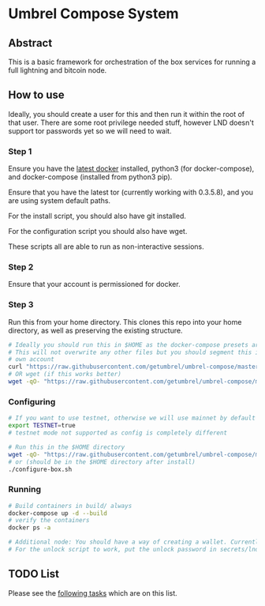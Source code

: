 # Umbrel Compose System

## Abstract

This is a basic framework for orchestration of the box services for running a full lightning and bitcoin node.

## How to use

Ideally, you should create a user for this and then run it within the root of that user. There are some root privilege needed stuff, however LND doesn't support tor passwords yet so we will need to wait.

### Step 1

Ensure you have the [latest docker](https://docs.docker.com/install/linux/docker-ce/ubuntu/) installed, python3 (for docker-compose), and docker-compose (installed from python3 pip).

Ensure that you have the latest tor (currently working with 0.3.5.8), and you are using system default paths.

For the install script, you should also have git installed.

For the configuration script you should also have wget.

These scripts all are able to run as non-interactive sessions.

### Step 2

Ensure that your account is permissioned for docker.

### Step 3

Run this from your home directory. This clones this repo into your home directory, as well as preserving the existing structure.

```bash
# Ideally you should run this in $HOME as the docker-compose presets are in home
# This will not overwrite any other files but you should segment this in its 
# own account
curl "https://raw.githubusercontent.com/getumbrel/umbrel-compose/master/install-box.sh" | sh
# OR wget (if this works better)
wget -qO- "https://raw.githubusercontent.com/getumbrel/umbrel-compose/master/install-box.sh" | sh
```

### Configuring

```bash
# If you want to use testnet, otherwise we will use mainnet by default and be #reckless
export TESTNET=true
# testnet mode not supported as config is completely different

# Run this in the $HOME directory
wget -qO- "https://raw.githubusercontent.com/getumbrel/umbrel-compose/master/configure-box.sh" | sh
# or (should be in the $HOME directory after install)
./configure-box.sh
```

### Running

```bash
# Build containers in build/ always
docker-compose up -d --build
# verify the containers
docker ps -a

# Additional node: You should have a way of creating a wallet. Currently this container does not have a create wallet container.
# For the unlock script to work, put the unlock password in secrets/lnd-password.txt
```


## TODO List

Please see the [following tasks](https://github.com/getumbrel/umbrel-compose/issues?q=is%3Aissue+is%3Aopen+label%3ATODO) which are on this list.

